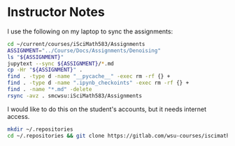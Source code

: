 Instructor Notes
================

I use the following on my laptop to sync the assignments:

```bash
cd ~/current/courses/iSciMath583/Assignments
ASSIGNMENT="../Course/Docs/Assignments/Denoising"
ls "${ASSIGNMENT}"
jupytext --sync ${ASSIGNMENT}/*.md
cp -Hr "${ASSIGNMENT}" .
find . -type d -name "__pycache__" -exec rm -rf {} +
find . -type d -name ".ipynb_checkoints" -exec rm -rf {} +
find . -name "*.md" -delete
rsync -avz . smcwsu:iSciMath583/Assignments
```

I would like to do this on the student's accounts, but it needs internet access.

```bash
mkdir ~/.repositories
cd ~/.repositories && git clone https://gitlab.com/wsu-courses/iscimath-583-learning-from-images-and-signals.git
```
